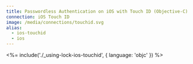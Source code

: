 ```yaml
---
title: Passwordless Authentication on iOS with Touch ID (Objective-C)
connection: iOS Touch ID
image: /media/connections/touchid.svg
alias:
  - ios-touchid
  - ios
---
```


<%= include('./_using-lock-ios-touchid', { language: 'objc' }) %>
